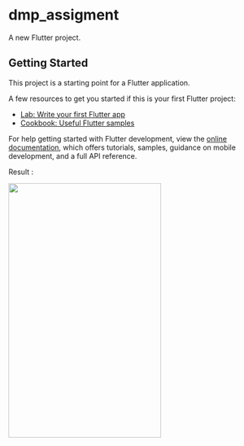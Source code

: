 # dmp_assigment

A new Flutter project.

## Getting Started

This project is a starting point for a Flutter application.

A few resources to get you started if this is your first Flutter project:

- [Lab: Write your first Flutter app](https://docs.flutter.dev/get-started/codelab)
- [Cookbook: Useful Flutter samples](https://docs.flutter.dev/cookbook)

For help getting started with Flutter development, view the
[online documentation](https://docs.flutter.dev/), which offers tutorials,
samples, guidance on mobile development, and a full API reference.

Result :

<img src="https://user-images.githubusercontent.com/108868013/198535779-b3f86d23-fc0e-4923-afa9-e5e0eae4ee22.png" width="300" height="500"/>
